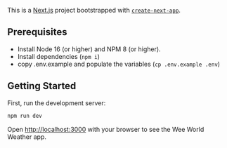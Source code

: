 This is a [Next.js](https://nextjs.org/) project bootstrapped with [`create-next-app`](https://github.com/vercel/next.js/tree/canary/packages/create-next-app).

## Prerequisites 

- Install Node 16 (or higher) and NPM 8 (or higher).
- Install dependencies (`npm i`)
- copy .env.example and populate the variables (`cp .env.example .env`)

## Getting Started

First, run the development server:

```bash
npm run dev
```

Open [http://localhost:3000](http://localhost:3000) with your browser to see the Wee World Weather app.
